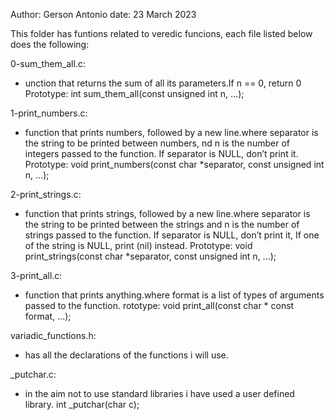 Author: Gerson Antonio
date: 23 March 2023


This folder has funtions related to veredic funcions, each file listed below does the following:

0-sum_them_all.c:
* unction that returns the sum of all its parameters.If n == 0, return 0
Prototype: int sum_them_all(const unsigned int n, ...);


1-print_numbers.c:
* function that prints numbers, followed by a new line.where separator is the string to be printed between numbers, nd n is the number of integers passed to the function. If separator is NULL, don’t print it.
Prototype: void print_numbers(const char *separator, const unsigned int n, ...);


2-print_strings.c:
*  function that prints strings, followed by a new line.where separator is the string to be printed between the strings and n is the number of strings passed to the function. If separator is NULL, don’t print it, If one of the string is NULL, print (nil) instead.
Prototype: void print_strings(const char *separator, const unsigned int n, ...);


3-print_all.c:
* function that prints anything.where format is a list of types of arguments passed to the function.
rototype: void print_all(const char * const format, ...);


variadic_functions.h:
* has all the declarations of the functions i will use.

_putchar.c:
* in the aim not to use standard libraries i have used a user defined library.
int _putchar(char c);
